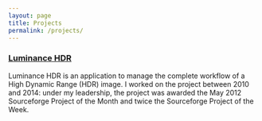 ```yaml
---
layout: page
title: Projects
permalink: /projects/
---
```


### [Luminance HDR](https://github.com/LuminanceHDR/LuminanceHDR) 
Luminance HDR is an application to manage the complete workflow of a High Dynamic Range (HDR) image. I worked on the project between 2010 and 2014: under my leadership, the project was awarded the May 2012 Sourceforge Project of the Month and twice the Sourceforge Project of the Week.
